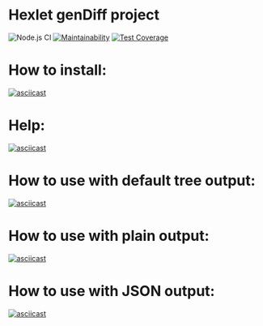 # Hexlet genDiff project

![Node.js CI](https://github.com/Heizoinside/frontend-project-lvl2/workflows/Node.js%20CI/badge.svg)
[![Maintainability](https://api.codeclimate.com/v1/badges/5eec2e88abc5dff6a42b/maintainability)](https://codeclimate.com/github/Heizoinside/frontend-project-lvl2/maintainability)
[![Test Coverage](https://api.codeclimate.com/v1/badges/5eec2e88abc5dff6a42b/test_coverage)](https://codeclimate.com/github/Heizoinside/frontend-project-lvl2/test_coverage)

# How to install:

[![asciicast](https://asciinema.org/a/DyWcuxVIvLPpCSxDLSqj4JQJj.svg)](https://asciinema.org/a/DyWcuxVIvLPpCSxDLSqj4JQJj)

# Help:

[![asciicast](https://asciinema.org/a/tbrks71kdsMtyJtFtPumZ4QpB.svg)](https://asciinema.org/a/tbrks71kdsMtyJtFtPumZ4QpB)

# How to use with default tree output:

[![asciicast](https://asciinema.org/a/ZlD1vpgMXJt7P5ZgkzgDFwcwm.svg)](https://asciinema.org/a/ZlD1vpgMXJt7P5ZgkzgDFwcwm)

# How to use with plain output:

[![asciicast](https://asciinema.org/a/xyjDwuzZe7OVrhelDTOkh5qYb.svg)](https://asciinema.org/a/xyjDwuzZe7OVrhelDTOkh5qYb)

# How to use with JSON output:

[![asciicast](https://asciinema.org/a/3mQZZzV5L6DBkCQJuCkNkXnEI.svg)](https://asciinema.org/a/3mQZZzV5L6DBkCQJuCkNkXnEI)

